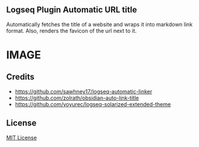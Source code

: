 ## Logseq Plugin Automatic URL title

Automatically fetches the title of a website and wraps it into markdown link format. Also, renders the favicon of the url next to it.

# IMAGE

## Credits

- https://github.com/sawhney17/logseq-automatic-linker
- https://github.com/zolrath/obsidian-auto-link-title
- https://github.com/yoyurec/logseq-solarized-extended-theme

## License

[MIT License](./LICENSE)
